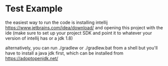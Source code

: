 Test Example
=======

the easiest way to run the code is installing intellij https://www.jetbrains.com/idea/download/ and opening this project with the ide (make sure to set up your project SDK and point it to whatever your version of intellij has or a jdk 1.8)

alternatively, you can run ./gradlew or ./gradlew.bat from a shell but you'll have to install a java jdk first, which can be installed from https://adoptopenjdk.net/

